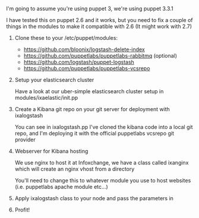 I'm going to assume you're using puppet 3, we're using puppet 3.3.1

I have tested this on puppet 2.6 and it works, but you need to fix a couple of things in the modules to make it compatible with 2.6 (It might work with 2.7)

1.  Clone these to your /etc/puppet/modules:
     * https://github.com/bloonix/logstash-delete-index
     * https://github.com/puppetlabs/puppetlabs-rabbitmq (optional)
     * https://github.com/logstash/puppet-logstash
     * https://github.com/puppetlabs/puppetlabs-vcsrepo

2.  Setup your elasticsearch cluster

    Have a look at our uber-simple elasticsearch cluster setup in modules/ixaelastic/init.pp

3.  Create a Kibana git repo on your git server for deployment with ixalogstash

    You can see in ixalogstash.pp I've cloned the kibana code into a local git repo, and I'm deploying it with the official puppetlabs vcsrepo git provider

4.  Webserver for Kibana hosting

    We use nginx to host it at Infoxchange, we have a class called ixanginx which will create an nginx vhost from a directory

    You'll need to change this to whatever module you use to host websites (i.e. puppetlabs apache module etc...)

5.  Apply ixalogstash class to your node and pass the parameters in

6.  Profit!
